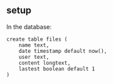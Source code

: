 setup
-----

In the database:

    create table files (
        name text,
        date timestamp default now(),
        user text,
        content longtext,
        lastest boolean default 1
    )
